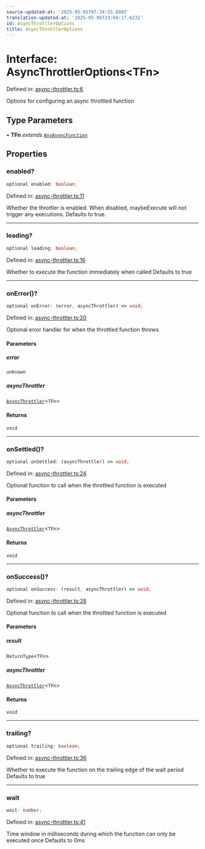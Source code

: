 ```yaml
---
source-updated-at: '2025-05-05T07:34:55.000Z'
translation-updated-at: '2025-05-06T23:04:17.623Z'
id: AsyncThrottlerOptions
title: AsyncThrottlerOptions
---
```


<!-- DO NOT EDIT: this page is autogenerated from the type comments -->

# Interface: AsyncThrottlerOptions\<TFn\>

Defined in: [async-throttler.ts:6](https://github.com/TanStack/pacer/blob/main/packages/pacer/src/async-throttler.ts#L6)

Options for configuring an async throttled function

## Type Parameters

• **TFn** *extends* [`AnyAsyncFunction`](../type-aliases/anyasyncfunction.md)

## Properties

### enabled?

```ts
optional enabled: boolean;
```

Defined in: [async-throttler.ts:11](https://github.com/TanStack/pacer/blob/main/packages/pacer/src/async-throttler.ts#L11)

Whether the throttler is enabled. When disabled, maybeExecute will not trigger any executions.
Defaults to true.

***

### leading?

```ts
optional leading: boolean;
```

Defined in: [async-throttler.ts:16](https://github.com/TanStack/pacer/blob/main/packages/pacer/src/async-throttler.ts#L16)

Whether to execute the function immediately when called
Defaults to true

***

### onError()?

```ts
optional onError: (error, asyncThrottler) => void;
```

Defined in: [async-throttler.ts:20](https://github.com/TanStack/pacer/blob/main/packages/pacer/src/async-throttler.ts#L20)

Optional error handler for when the throttled function throws

#### Parameters

##### error

`unknown`

##### asyncThrottler

[`AsyncThrottler`](../classes/asyncthrottler.md)\<`TFn`\>

#### Returns

`void`

***

### onSettled()?

```ts
optional onSettled: (asyncThrottler) => void;
```

Defined in: [async-throttler.ts:24](https://github.com/TanStack/pacer/blob/main/packages/pacer/src/async-throttler.ts#L24)

Optional function to call when the throttled function is executed

#### Parameters

##### asyncThrottler

[`AsyncThrottler`](../classes/asyncthrottler.md)\<`TFn`\>

#### Returns

`void`

***

### onSuccess()?

```ts
optional onSuccess: (result, asyncThrottler) => void;
```

Defined in: [async-throttler.ts:28](https://github.com/TanStack/pacer/blob/main/packages/pacer/src/async-throttler.ts#L28)

Optional function to call when the throttled function is executed

#### Parameters

##### result

`ReturnType`\<`TFn`\>

##### asyncThrottler

[`AsyncThrottler`](../classes/asyncthrottler.md)\<`TFn`\>

#### Returns

`void`

***

### trailing?

```ts
optional trailing: boolean;
```

Defined in: [async-throttler.ts:36](https://github.com/TanStack/pacer/blob/main/packages/pacer/src/async-throttler.ts#L36)

Whether to execute the function on the trailing edge of the wait period
Defaults to true

***

### wait

```ts
wait: number;
```

Defined in: [async-throttler.ts:41](https://github.com/TanStack/pacer/blob/main/packages/pacer/src/async-throttler.ts#L41)

Time window in milliseconds during which the function can only be executed once
Defaults to 0ms
